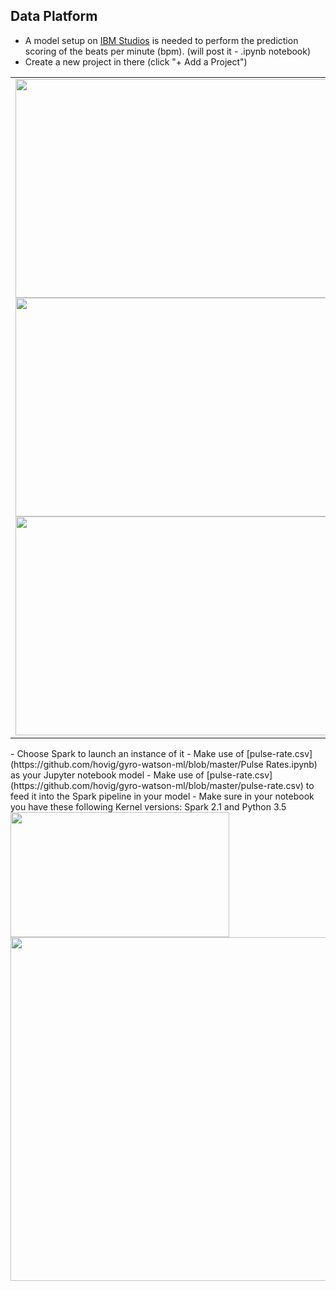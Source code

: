 ## Data Platform
- A model setup on [IBM Studios](https://dataplatform.ibm.com) is needed to perform the prediction scoring of the beats per minute (bpm). (will post it - .ipynb notebook)
- Create a new project in there (click "+ Add a Project")
<table align="center"><tr>
<td><img src="https://raw.githubusercontent.com/hovig/pulse-iot-wml-mobile-health/master/public/img/ml-addproject-1.png" width="500" height="350"><br>
<img src="https://raw.githubusercontent.com/hovig/pulse-iot-wml-mobile-health/master/public/img/ml-addproject-2.png" width="500" height="350"><br>
<img src="https://raw.githubusercontent.com/hovig/pulse-iot-wml-mobile-health/master/public/img/ml-addproject-3.png" width="500" height="350"></td>
</tr></table>
- Choose Spark to launch an instance of it
- Make use of [pulse-rate.csv](https://github.com/hovig/gyro-watson-ml/blob/master/Pulse Rates.ipynb) as your Jupyter notebook model
- Make use of [pulse-rate.csv](https://github.com/hovig/gyro-watson-ml/blob/master/pulse-rate.csv) to feed it into the Spark pipeline in your model
- Make sure in your notebook you have these following Kernel versions: Spark 2.1 and Python 3.5
<img src="https://raw.githubusercontent.com/hovig/pulse-iot-wml-mobile-health/master/public/img/kernel-python-spark-versions.png" width="350" height="200">
<img src="https://raw.githubusercontent.com/hovig/pulse-iot-wml-mobile-health/master/public/img/ml-kernel.png" width="700" height="550">
